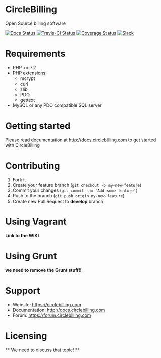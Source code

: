 CircleBilling 
================================================================================
Open Source billing software

[![Docs Status](https://readthedocs.org/projects/circlebilling/badge/?version=latest)](https://readthedocs.org/projects/circlebilling/badge/?version=latest)
[![Travis-CI Status](https://travis-ci.org/CircleBilling/CircleBilling.svg?branch=develop)](https://travis-ci.org/CircleBilling/CircleBilling)
[![Coverage Status](https://coveralls.io/repos/github/CircleBilling/CircleBilling/badge.svg?branch=master)](https://coveralls.io/github/CircleBilling/CircleBilling?branch=master)
[![Slack](https://img.shields.io/badge/chat-on%20slack-red.svg)](https://circlebilling.slack.com/)

Requirements
================================================================================

* PHP >= 7.2
* PHP extensions:
  * mcrypt
  * curl
  * zlib
  * PDO
  * gettext
* MySQL or any PDO compatible SQL server

Getting started
================================================================================

Please read documentation at http://docs.circlebilling.com to get started
with CircleBilling

Contributing
================================================================================

1. Fork it
2. Create your feature branch (`git checkout -b my-new-feature`)
3. Commit your changes (`git commit -am 'Add some feature'`)
4. Push to the branch (`git push origin my-new-feature`)
5. Create new Pull Request to **develop** branch

Using Vagrant
================================================================================
**Link to the WIKI**

Using Grunt
===========
**we need to remove the Grunt stuff!!**


Support
================================================================================

* Website: https://circlebilling.com
* Documentation: http://docs.circlebilling.com
* Forum: https://forum.circlebilling.com

Licensing
================================================================================

** We need to discuss that topic! **
